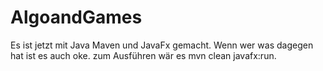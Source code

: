 # AlgoandGames


Es ist jetzt mit Java Maven und JavaFx gemacht. Wenn wer was dagegen hat ist es auch oke. zum Ausführen wär es mvn clean javafx:run.

